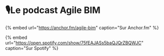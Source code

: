 # 🎙️Le podcast Agile BIM

{% embed url="https://anchor.fm/agile-bim" caption="Sur Anchor.fm" %}

{% embed url="https://open.spotify.com/show/75fEAJASs5baQJQrZBQWJC" caption="Sur Spotify" %}



